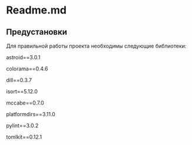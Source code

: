 # Readme.md

## Предустановки

Для правильной работы проекта необходимы следующие библиотеки:

astroid==3.0.1

colorama==0.4.6

dill==0.3.7

isort==5.12.0

mccabe==0.7.0

platformdirs==3.11.0

pylint==3.0.2

tomlkit==0.12.1